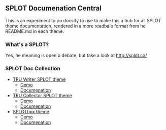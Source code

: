 ## SPLOT Documenation Central

This is an experiment to pu docsify to use to make this a hub for all SPLOT theme documentation, rendered in a more readbale format from he README.md in each theme.

### What's a SPLOT?
Yes, he meaning is open o debate, but take a look at http://splot.ca/

### SPLOT Doc Collection

* [TRU Writer SPLOT theme](https://github.com/cogdog/truwriter)
    * [Demo](http://splot.ca/writer/)
    * [Documenation](https://cogdog.github.io/splot-docsify/?basePath=https%3A%2F%2Fraw.githubusercontent.com%2Fcogdog%2Ftruwriter%2Fmaster%2F#/)
* [TRU Collector SPLOT theme](https://github.com/cogdog/tru-collector)
    * [Demo](http://splot.ca/collector/)
    * [Documenation](https://cogdog.github.io/splot-docsify/?basePath=https%3A%2F%2Fraw.githubusercontent.com%2Fcogdog%2Ftru-collector%2Fmaster%2F#/)
* [SPLOTbox theme](https://github.com/cogdog/splotbox)
    * [Demo](http://splot.ca/box/)
    * [Documenation](https://cogdog.github.io/splot-docsify/?basePath=https%3A%2F%2Fraw.githubusercontent.com%2Fcogdog%2Fsplotbox%2Fmaster%2F#/)
